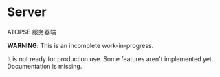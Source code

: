 # Server
ATOPSE 服务器端

**WARNING**: This is an incomplete work-in-progress.

It is not ready for production use. Some features aren't implemented yet. Documentation is missing. 